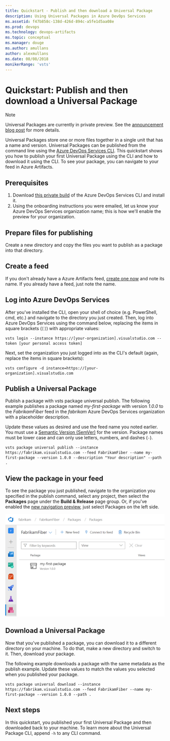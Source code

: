```yaml
---
title: Quickstart - Publish and then download a Universal Package
description: Using Universal Packages in Azure DevOps Services
ms.assetid: f47b858c-138d-426d-894c-a5fe1d5aa08e
ms.prod: devops
ms.technology: devops-artifacts
ms.topic: conceptual
ms.manager: douge
ms.author: amullans
author: alexmullans
ms.date: 08/08/2018
monikerRange: 'vsts'
---
```


# Quickstart: Publish and then download a Universal Package

> [!NOTE]
> Universal Packages are currently in private preview. See the [announcement blog post](https://blogs.msdn.microsoft.com/devops/2018/07/09/universal-packages-bring-large-generic-artifact-management-to-vsts/) for more details.

Universal Packages store one or more files together in a single unit that has a name and version. Universal Packages can be published from the command line using the [Azure DevOps Services CLI](/cli/vsts/overview?view=vsts-cli-latest). This quickstart shows you how to publish your first Universal Package using the CLI and how to download it using the CLI. To see your package, you can navigate to your feed in Azure Artifacts.

## Prerequisites

1. Download [this private build](https://1drv.ms/u/s!AuzH567rcbHhv5JLiqDK0Csb1LT80g) of the Azure DevOps Services CLI and install it.
2. Using the onboarding instructions you were emailed, let us know your Azure DevOps Services organization name; this is how we'll enable the preview for your organization.

## Prepare files for publishing

Create a new directory and copy the files you want to publish as a package into that directory.

## Create a feed

If you don't already have a Azure Artifacts feed, [create one now](../feeds/create-feed.md) and note its name. If you already have a feed, just note the name.

## Log into Azure DevOps Services

After you've installed the CLI, open your shell of choice (e.g. PowerShell, cmd, etc.) and navigate to the directory you just created. Then, log into Azure DevOps Services using the command below, replacing the items in square brackets (`[]`) with appropriate values:

```vstscli-interactive
vsts login --instance https://[your-organization].visualstudio.com --token [your personal access token]
```

Next, set the organization you just logged into as the CLI's default (again, replace the items in square brackets):

```vstscli-interactive
vsts configure -d instance=https://[your-organization].visualstudio.com
```

## Publish a Universal Package

Publish a package with vsts package universal publish. The following example publishes a package named *my-first-package* with version *1.0.0* to the *FabrikamFiber* feed in the *fabrikam* Azure DevOps Services organization with a placeholder description.

Update these values as desired and use the feed name you noted earlier. You must use a [Semantic Version (SemVer)](https://semver.org) for the version. Package names must be lower case and can only use letters, numbers, and dashes (`-`).

```vstscli-interactive
vsts package universal publish --instance https://fabrikam.visualstudio.com --feed FabrikamFiber --name my-first-package --version 1.0.0 --description "Your description" --path .
```

## View the package in your feed

To see the package you just published, navigate to the organization you specified in the publish command, select any project, then select the **Packages** page under the **Build & Release** page group. Or, if you've enabled the [new navigation preview](https://blogs.msdn.microsoft.com/devops/2018/06/19/new-navigation/), just select Packages on the left side.

![Universal Package listing in a sample feed](_img/universal-in-feed.png)

## Download a Universal Package

Now that you've published a package, you can download it to a different directory on your machine. To do that, make a new directory and switch to it. Then, download your package.

The following example downloads a package with the same metadata as the publish example. Update these values to match the values you selected when you published your package.

```vstscli-interactive
vsts package universal download --instance https://fabrikam.visualstudio.com --feed FabrikamFiber --name my-first-package --version 1.0.0 --path .
```

## Next steps

In this quickstart, you published your first Universal Package and then downloaded back to your machine. To learn more about the Universal Package CLI, append `-h` to any CLI command.